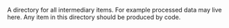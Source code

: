 A directory for all intermediary items. For example processed data may live here. Any item in this directory should be produced by code.